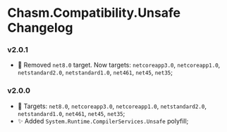 # Chasm.Compatibility.Unsafe Changelog

### v2.0.1
- 🧩 Removed `net8.0` target. Now targets: `netcoreapp3.0`, `netcoreapp1.0`, `netstandard2.0`, `netstandard1.0`, `net461`, `net45`, `net35`;

### v2.0.0
- 🧩 Targets: `net8.0`, `netcoreapp3.0`, `netcoreapp1.0`, `netstandard2.0`, `netstandard1.0`, `net461`, `net45`, `net35`;
- ✨ Added `System.Runtime.CompilerServices.Unsafe` polyfill;
